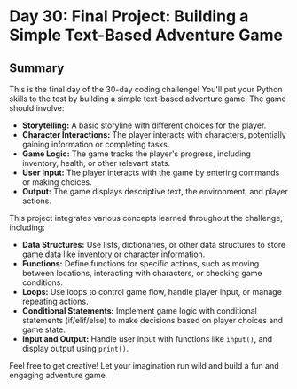 
# Day 30: Final Project: Building a Simple Text-Based Adventure Game

## Summary

This is the final day of the 30-day coding challenge! You'll put your Python skills to the test by building a simple text-based adventure game. The game should involve:

* **Storytelling:**  A basic storyline with different choices for the player.
* **Character Interactions:**  The player interacts with characters, potentially gaining information or completing tasks.
* **Game Logic:**  The game tracks the player's progress, including inventory, health, or other relevant stats.
* **User Input:**  The player interacts with the game by entering commands or making choices.
* **Output:**  The game displays descriptive text, the environment, and player actions.

This project integrates various concepts learned throughout the challenge, including:

* **Data Structures:** Use lists, dictionaries, or other data structures to store game data like inventory or character information.
* **Functions:**  Define functions for specific actions, such as moving between locations, interacting with characters, or checking game conditions.
* **Loops:**  Use loops to control game flow, handle player input, or manage repeating actions.
* **Conditional Statements:** Implement game logic with conditional statements (if/elif/else) to make decisions based on player choices and game state.
* **Input and Output:** Handle user input with functions like `input()`, and display output using `print()`.

Feel free to get creative! Let your imagination run wild and build a fun and engaging adventure game. 

